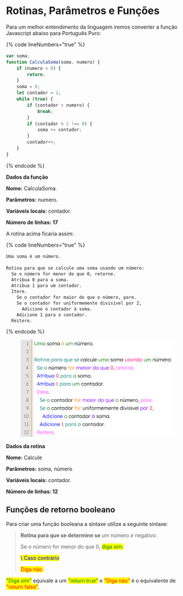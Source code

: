 # Rotinas, Parâmetros e Funções

Para um melhor entendimento da linguagem iremos converter a função Javascript abaixo para Português Puro:

{% code lineNumbers="true" %}
```javascript
var soma;
function CalculaSoma(soma, numero) {
    if (numero < 0) {
        return;
    }
    soma = 0;
    let contador = 1;
    while (true) {
        if (contador > numero) {
            break;
        }
        if (contador % 2 !== 0) {
            soma += contador;
        }
        contador++;
    }
}
```
{% endcode %}

**Dados da função**

**Nome:** CalculaSoma.

**Parâmetros:** numero.

**Variáveis locais:** contador.

**Número de linhas:** **17**



A rotina acima ficaria assim:

{% code lineNumbers="true" %}
```textile
Uma soma é um número.

Rotina para que se calcule uma soma usando um número:
  Se o número for menor do que 0, retorne.
  Atribua 0 para a soma.
  Atribua 1 para um contador.
  Itere.
    Se o contador for maior do que o número, pare.
    Se o contador for uniformemente divisível por 2, 
      Adicione o contador à soma.
    Adicione 1 para o contador.
  Reitere.
```
{% endcode %}

<div align="left">

<figure><img src=".gitbook/assets/image.png" alt="" width="563"><figcaption></figcaption></figure>

</div>

**Dados da rotina**

**Nome:** Calcule

**Parâmetros:** soma, número

**Variáveis locais:** contador.

**Número de linhas: 12**

## Funções de retorno booleano

Para criar uma função booleana a sintaxe utilize a seguinte sintaxe:

> **Rotina para que se determine se** um número _é_ negativo:&#x20;
>
> &#x20; Se o número for menor do que 0, <mark style="color:green;">diga sim.</mark>&#x20;
>
> &#x20; <mark style="color:blue;">\ Caso contrário</mark>
>
> &#x20; <mark style="color:red;">Diga não.</mark>

<mark style="color:green;">"Diga sim"</mark> equivale a um <mark style="color:green;">"return true"</mark> e <mark style="color:red;">"Diga não"</mark> é o equivalente de <mark style="color:red;">"return false"</mark>.
